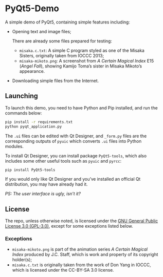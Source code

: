 # PyQt5-Demo

A simple demo of PyQt5, containing simple features including:

- Opening text and image files;

  There are already some files prepared for testing:

  - `misaka.c.txt`: A simple C program styled as one of the Misaka Sisters, originally taken from IOCCC 2013;
  - `misaka-mikoto.png`: A screenshot from *A Certain Magical Index* E15 (*Angel Fall*), showing Kamijo Toma’s sister in Misaka Mikoto’s appearance.

- Downloading simple files from the Internet.

## Launching

To launch this demo, you need to have Python and Pip installed, and run the commands below:

```bash
pip install -r requirements.txt
python pyqt_application.py
```

The `.ui` files can be edited with Qt Designer, and `_form.py` files are the corresponding outputs of `pyuic` which converts `.ui` files into Python modules.

To install Qt Designer, you can install package `PyQt5-tools`, which also includes some other useful tools such as `pyuic` and `pyrcc`:

```bash
pip install PyQt5-tools
```

If you would only like Qt Designer and you’ve installed an official Qt distribution, you may have already had it.

*PS: The user interface is ugly, isn’t it?*

## License

The repo, unless otherwise noted, is licensed under the [GNU General Public License 3.0 (GPL-3.0)](LICENSE), except for some exceptions listed below.

### Exceptions

- `misaka-mikoto.png` is part of the animation series *A Certain Magical Index* produced by J.C. Staff, which is work and property of its copyright holder(s);
- `misaka.c.txt` is originally taken from the work of Don Yang in IOCCC, which is licensed under the CC-BY-SA 3.0 license.

